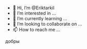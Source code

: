 - 👋 Hi, I’m @Eriktarkil
- 👀 I’m interested in ...
- 🌱 I’m currently learning ...
- 💞️ I’m looking to collaborate on ...
- 📫 How to reach me ...

<!---
Eriktarkil/Eriktarkil is a ✨ special ✨ repository because its `README.md` (this file) appears on your GitHub profile.
You can click the Preview link to take a look at your changes.
--->
добры 
